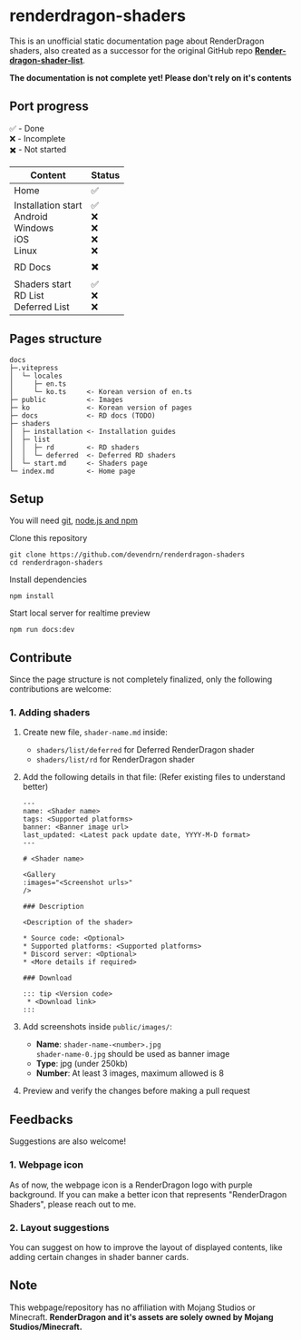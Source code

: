 # renderdragon-shaders

This is an unofficial static documentation page about RenderDragon shaders, also created as a successor for the original GitHub repo **[Render-dragon-shader-list](https://github.com/DominoKorean/Render-dragon-shader-list)**.

**The documentation is not complete yet! Please don't rely on it's contents**

## Port progress

✅ - Done  
❌ - Incomplete  
✖️ - Not started

| Content | Status |
|-|-|
| Home | ✅ |
| Installation start<br>Android<br>Windows<br>iOS<br>Linux | ✅<br>❌<br>❌<br>❌<br>❌ |
| RD Docs | ✖️ |
| Shaders start<br>RD List<br>Deferred List | ✅<br>❌<br>❌ |

## Pages structure

```
docs
├─.vitepress
│  └─ locales
│     ├─ en.ts
│     └─ ko.ts     <- Korean version of en.ts
├─ public          <- Images
├─ ko              <- Korean version of pages
├─ docs            <- RD docs (TODO)
├─ shaders
│  ├─ installation <- Installation guides
│  ├─ list
│  │  ├─ rd        <- RD shaders
│  │  └─ deferred  <- Deferred RD shaders
│  └─ start.md     <- Shaders page
└─ index.md        <- Home page
```

## Setup

You will need 
[git](https://git-scm.com/book/en/v2/Getting-Started-Installing-Git),
[node.js and npm](https://docs.npmjs.com/downloading-and-installing-node-js-and-npm)

Clone this repository
```
git clone https://github.com/devendrn/renderdragon-shaders
cd renderdragon-shaders
```
Install dependencies
```
npm install
```
Start local server for realtime preview
```
npm run docs:dev
```

## Contribute

Since the page structure is not completely finalized, only the following contributions are welcome:

### 1. Adding shaders
1. Create new file, `shader-name.md` inside:  
   * `shaders/list/deferred` for Deferred RenderDragon shader
   * `shaders/list/rd` for RenderDragon shader

2. Add the following details in that file:
   (Refer existing files to understand better)
   ```
   ---
   name: <Shader name>
   tags: <Supported platforms>
   banner: <Banner image url>
   last_updated: <Latest pack update date, YYYY-M-D format>
   ---

   # <Shader name>
   
   <Gallery
   :images="<Screenshot urls>"
   />

   ### Description

   <Description of the shader>

   * Source code: <Optional>
   * Supported platforms: <Supported platforms>
   * Discord server: <Optional>
   * <More details if required> 

   ### Download
  
   ::: tip <Version code>
    * <Download link>
   :::
   ```
3. Add screenshots inside `public/images/`:
   * **Name**: `shader-name-<number>.jpg`  
    `shader-name-0.jpg` should be used as banner image
   * **Type**: jpg (under 250kb)
   * **Number**: At least 3 images, maximum allowed is 8

4. Preview and verify the changes before making a pull request


## Feedbacks

Suggestions are also welcome! 

### 1. Webpage icon
As of now, the webpage icon is a RenderDragon logo with purple background.
If you can make a better icon that represents "RenderDragon Shaders", please reach out to me.

### 2. Layout suggestions
You can suggest on how to improve the layout of displayed contents, like adding certain changes in shader banner cards.

## Note

This webpage/repository has no affiliation with Mojang Studios or Minecraft. **RenderDragon and it's assets are solely owned by Mojang Studios/Minecraft.**